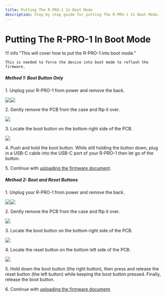 ```yaml
---
title: Putting The R-PRO-1 In Boot Mode
description: Step by step guide for putting The R-PRO-1 In Boot Mode.
---
```

# Putting The R-PRO-1 In Boot Mode

!!! info "This will cover how to put the R-PRO-1 into boot mode."

    This is needed to force the device into boot mode to reflash the firmware.

##### Method 1: Boot Button Only

1\. Unplug your R-PRO-1 from power and remove the back.

![](../../../assets/rpro-1-add-co2-lift-lid-1.jpg)![](../../../assets/rpro-1-add-co2-remove-lid.jpg)

2\. Gently remove the PCB from the case and flip it over.

![](../../../assets/r-pro-1-no-case-mmwave-facing-up.jpg)

3\. Locate the boot button on the bottom right side of the PCB.

![](../../../assets/r-pro-1-boot-button.jpg)

4\. Push and hold the boot button. While still holding the button down, plug in a USB-C cable into the USB-C port of your R-PRO-1 then let go of the button.

5\. Continue with <a href="https://wiki.apolloautomation.com/products/rpro1/troubleshooting/rpro1-code/" rel="noreferrer nofollow">uploading the firmware document</a>.

##### Method 2: Boot and Reset Buttons

1\. Unplug your R-PRO-1 from power and remove the back.

![](../../../assets/rpro-1-add-co2-lift-lid-1.jpg)![](../../../assets/rpro-1-add-co2-remove-lid.jpg)

2\. Gently remove the PCB from the case and flip it over.

![](../../../assets/r-pro-1-no-case-mmwave-facing-up.jpg)

3\. Locate the boot button on the bottom right side of the PCB.

![](../../../assets/r-pro-1-boot-button.jpg)

4\. Locate the reset button on the bottom left side of the PCB.

![](../../../assets/r-pro-1-reset-button.jpg)

5\. Hold down the boot button (the right button), then press and release the reset button (the left button) while keeping the boot button pressed. Finally, release the boot button.

6\. Continue with <a href="https://wiki.apolloautomation.com/products/rpro1/troubleshooting/rpro1-code/" rel="noreferrer nofollow">uploading the firmware document</a>.